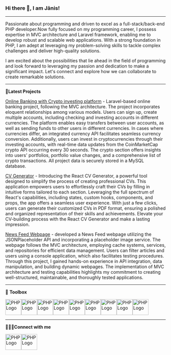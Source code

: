 ### Hi there 👋, I am Jānis!

---
Passionate about programming and driven to excel as a full-stack/back-end PHP developer.Now fully focused on my programming career, I possess expertise in MVC architecture and Laravel framework, enabling me to develop robust and scalable web applications. With a strong foundation in PHP, I am adept at leveraging my problem-solving skills to tackle complex challenges and deliver high-quality solutions.

I am excited about the possibilities that lie ahead in the field of programming and look forward to leveraging my passion and dedication to make a significant impact. Let's connect and explore how we can collaborate to create remarkable solutions.

---
📘<b>Latest Projects</b>

<a href="https://github.com/rncs92/OLBProject">Online Banking with Crypto investing platform</a> - Laravel-based online banking project, following the MVC architecture. The project incorporates eloquent relationships among various models. Users can sign up, create multiple accounts, including checking and investing accounts in different currencies. The platform enables easy transfers between user accounts, as well as sending funds to other users in different currencies. In cases where currencies differ, an integrated currency API facilitates seamless currency conversion. Additionally, users can invest in cryptocurrencies through their investing accounts, with real-time data updates from the CoinMarketCap crypto API occurring every 30 seconds. The crypto section offers insights into users' portfolios, portfolio value changes, and a comprehensive list of crypto transactions. All project data is securely stored in a MySQL database.

<a href="https://github.com/rncs92/React-CV-Generator">CV Generator</a> - Introducing the React CV Generator, a powerful tool designed to simplify the process of creating professional CVs. This application empowers users to effortlessly craft their CVs by filling in intuitive forms tailored to each section. Leveraging the full spectrum of React's capabilities, including states, custom hooks, components, and props, the app offers a seamless user experience. With just a few clicks, users can generate their customized CVs in PDF format, ensuring a polished and organized representation of their skills and achievements. Elevate your CV-building process with the React CV Generator and make a lasting impression.

<a href="https://github.com/rncs92/NewsFeed">News Feed Webpage</a> - developed a News Feed webpage utilizing the JSONPlaceholder API and incorporating a placeholder image service. The webpage follows the MVC architecture, employing cache systems, services, and repositories for efficient data management. Users can filter articles and users using a console application, which also facilitates testing procedures. Through this project, I gained hands-on experience in API integration, data manipulation, and building dynamic webpages. The implementation of MVC architecture and testing capabilities highlights my commitment to creating well-structured, maintainable, and thoroughly tested applications.

---
🧰 <b>Toolbox</b>

<img src="https://icons.iconarchive.com/icons/papirus-team/papirus-apps/256/github-bartzaalberg-php-tester-icon.png" alt="PHP Logo" width="50" height="50"/><img src="https://cdn.worldvectorlogo.com/logos/logo-javascript.svg" alt="PHP Logo" width="50" height="50"/><img src="https://cdn.worldvectorlogo.com/logos/laravel-2.svg" alt="PHP Logo" width="50" height="50"/><img src="https://cdn.worldvectorlogo.com/logos/typescript.svg" alt="PHP Logo" width="50" height="50"/><img src="https://cdn.worldvectorlogo.com/logos/mysql-6.svg" alt="PHP Logo" width="50" height="50"/><img src="https://cdn.worldvectorlogo.com/logos/phpstorm-1.svg" alt="PHP Logo" width="50" height="50"/><img src="https://cdn.worldvectorlogo.com/logos/github-icon-1.svg" alt="PHP Logo" width="50" height="50"/><img src="https://cdn.worldvectorlogo.com/logos/tailwind-css-2.svg" alt="PHP Logo" width="50" height="50"/><img src="https://cdn.worldvectorlogo.com/logos/visual-studio-code-1.svg" alt="PHP Logo" width="50" height="50"/>

---
 👨🏽‍💻<b>Connect with me</b>

<a href="https://www.linkedin.com/in/janis-skeps/"><img src="https://cdn.worldvectorlogo.com/logos/linkedin-icon-2.svg" alt="PHP Logo" width="50" height="50"/></a><a href="mailto:rncs92@gmail.com"><img src="https://cdn.worldvectorlogo.com/logos/gmail-icon-2.svg" alt="PHP Logo" width="50" height="50"/></a>
